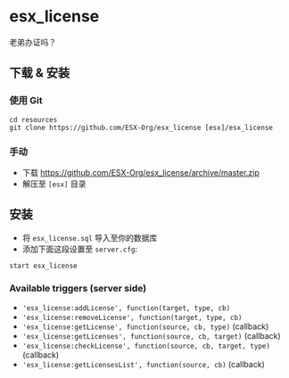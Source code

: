 # esx_license
老弟办证吗？

## 下载 & 安装

### 使用 Git
```
cd resources
git clone https://github.com/ESX-Org/esx_license [esx]/esx_license
```

### 手动
- 下载 https://github.com/ESX-Org/esx_license/archive/master.zip
- 解压至 `[esx]` 目录

## 安装
- 将 `esx_license.sql` 导入至你的数据库
- 添加下面这段设置至 `server.cfg`:

```
start esx_license
```

### Available triggers (server side)
- `'esx_license:addLicense', function(target, type, cb)`
- `'esx_license:removeLicense', function(target, type, cb)`
- `'esx_license:getLicense', function(source, cb, type)` (callback)
- `'esx_license:getLicenses', function(source, cb, target)` (callback)
- `'esx_license:checkLicense', function(source, cb, target, type)` (callback)
- `'esx_license:getLicensesList', function(source, cb)` (callback)
